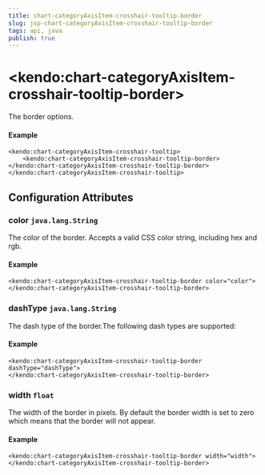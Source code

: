 ```yaml
---
title: chart-categoryAxisItem-crosshair-tooltip-border
slug: jsp-chart-categoryAxisItem-crosshair-tooltip-border
tags: api, java
publish: true
---
```


# \<kendo:chart-categoryAxisItem-crosshair-tooltip-border\>

The border options.

#### Example
    <kendo:chart-categoryAxisItem-crosshair-tooltip>
        <kendo:chart-categoryAxisItem-crosshair-tooltip-border></kendo:chart-categoryAxisItem-crosshair-tooltip-border>
    </kendo:chart-categoryAxisItem-crosshair-tooltip>

## Configuration Attributes

### color `java.lang.String`

The color of the border. Accepts a valid CSS color string, including hex and rgb.

#### Example
    <kendo:chart-categoryAxisItem-crosshair-tooltip-border color="color">
    </kendo:chart-categoryAxisItem-crosshair-tooltip-border>

### dashType `java.lang.String`

The dash type of the border.The following dash types are supported:

#### Example
    <kendo:chart-categoryAxisItem-crosshair-tooltip-border dashType="dashType">
    </kendo:chart-categoryAxisItem-crosshair-tooltip-border>

### width `float`

The width of the border in pixels. By default the border width is set to zero which means that the border will not appear.

#### Example
    <kendo:chart-categoryAxisItem-crosshair-tooltip-border width="width">
    </kendo:chart-categoryAxisItem-crosshair-tooltip-border>

 
